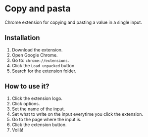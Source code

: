 # Copy and pasta

Chrome extension for copying and pasting a value in a single input.

## Installation

1. Download the extension.
2. Open Google Chrome.
3. Go to: `chrome://extensions`.
4. Click the `Load unpacked` button.
5. Search for the extension folder.


## How to use it?

1. Click the extension logo.
2. Click options.
3. Set the name of the input.
4. Set what to write on the input everytime you click the extension.
5. Go to the page where the input is.
6. Click the extension button.
7. Voilà!
